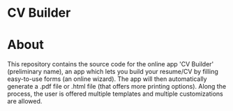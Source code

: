 # CV Builder
<h1>About</h1>
<p>This repository contains the source code for the online app 'CV Builder' (preliminary name), an app which lets you build your resume/CV by filling easy-to-use forms (an online wizard). The app will then automatically generate a .pdf file or .html file (that offers more printing options). Along the process, the user is offered multiple templates and multiple customizations are allowed.<p>
